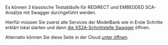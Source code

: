 Es können 3 klassische Testabläufe für REDIRECT und EMBEDDED SCA-Ansätze mit Swagger durchgeführt werden.

Hierfür müssen Sie zuerst alle Services der ModelBank wie in Erste Schritte erklärt lokal starten und dann [die XS2A-Schnittstelle Swagger](http://localhost:8089/swagger-ui.html) öffnen.

Alternativ können Sie diese Seite in der Cloud [unter öffnen](https://demo-dynamicsandbox-xs2a.cloud.adorsys.de/).
